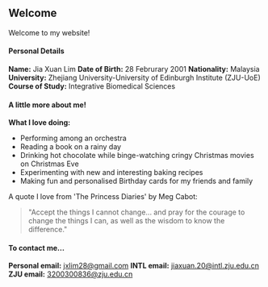 ## Welcome

Welcome to my website!


#### Personal Details

**Name:** Jia Xuan Lim
**Date of Birth:** 28 Februrary 2001
**Nationality:** Malaysia
**University:** Zhejiang University-University of Edinburgh Institute (ZJU-UoE)
**Course of Study:** Integrative Biomedical Sciences


#### A little more about me!

**What I love doing:**
- Performing among an orchestra
- Reading a book on a rainy day
- Drinking hot chocolate while binge-watching cringy Christmas movies on Christmas Eve
- Experimenting with new and interesting baking recipes
- Making fun and personalised Birthday cards for my friends and family

A quote I love from 'The Princess Diaries' by Meg Cabot:
> "Accept the things I cannot change... and pray for the courage to change the things I can, as well as the wisdom to know the difference."


#### To contact me...

**Personal email:** jxlim28@gmail.com
**INTL email:** jiaxuan.20@intl.zju.edu.cn
**ZJU email:** 3200300836@zju.edu.cn
